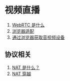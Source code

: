 # 视频直播

1. [WebRTC 是什么](./what_is_webrtc.md)
2. [浏览器适配](./polyfill.md)
3. [通过浏览器获取音视频设备](./device.md)

## 协议相关

1. [NAT 是什么？](./nat.md)
2. [NAT 穿越]()
